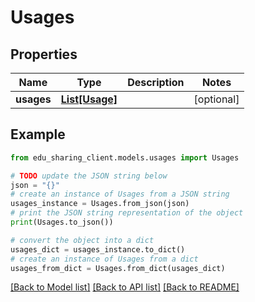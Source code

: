 # Usages


## Properties

Name | Type | Description | Notes
------------ | ------------- | ------------- | -------------
**usages** | [**List[Usage]**](Usage.md) |  | [optional] 

## Example

```python
from edu_sharing_client.models.usages import Usages

# TODO update the JSON string below
json = "{}"
# create an instance of Usages from a JSON string
usages_instance = Usages.from_json(json)
# print the JSON string representation of the object
print(Usages.to_json())

# convert the object into a dict
usages_dict = usages_instance.to_dict()
# create an instance of Usages from a dict
usages_from_dict = Usages.from_dict(usages_dict)
```
[[Back to Model list]](../README.md#documentation-for-models) [[Back to API list]](../README.md#documentation-for-api-endpoints) [[Back to README]](../README.md)



